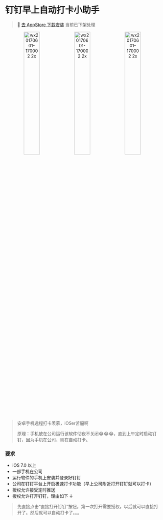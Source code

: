 # 钉钉早上自动打卡小助手 
> 🔗  [去 AppStore 下载安装](https://apps.apple.com/cn/app/%E9%92%89%E9%92%89%E6%89%93%E5%8D%A1/id1443612900) 当前已下架处理

<p align="center">
<img width=32% alt="wx20170601-170002 2x" src="https://user-images.githubusercontent.com/9360037/48965804-0a1a6100-efff-11e8-8ae8-00baa290b088.png"> <img width=32% alt="wx20170601-170002 2x" src="https://user-images.githubusercontent.com/9360037/48965802-0a1a6100-efff-11e8-8d56-54cb2a17bdd9.png"> <img width=32% alt="wx20170601-170002 2x" src="https://user-images.githubusercontent.com/9360037/48965844-ea376d00-efff-11e8-8802-6f48680ee78a.png">
</p>

> 安卓手机远程打卡羡慕，iOSer苦逼啊
> 
> 原理：手机放在公司运行该软件彻夜不关闭😂😂😂，直到上午定时启动钉钉，因为手机在公司，则在自动打卡。

### 要求
- iOS 7.0 以上
- 一部手机在公司
- 运行软件的手机上安装并登录好钉钉
- 公司在钉钉平台上开启极速打卡功能（早上公司附近打开钉钉就可以打卡）
- 授权允许接受定时推送
- 授权允许打开钉钉，理由如下 ↓

> 先直接点击“直接打开钉钉”按钮，第一次打开需要授权，以后就可以直接打开了。然后就可以自动打卡了。。。
